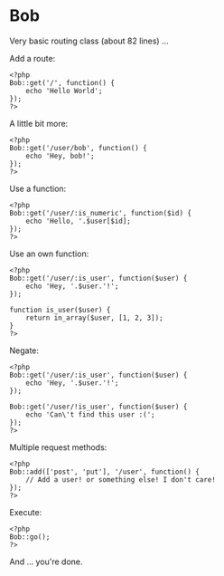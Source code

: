 Bob
===

Very basic routing class (about 82 lines) ...

Add a route:

	<?php
	Bob::get('/', function() {
		echo 'Hello World';
	});
	?>

A little bit more:

	<?php
	Bob::get('/user/bob', function() {
		echo 'Hey, bob!';
	});
	?>

Use a function:

	<?php
	Bob::get('/user/:is_numeric', function($id) {
		echo 'Hello, '.$user[$id];
	});
	?>

Use an own function:

	<?php
	Bob::get('/user/:is_user', function($user) {
		echo 'Hey, '.$user.'!';
	});

	function is_user($user) {
		return in_array($user, [1, 2, 3]);
	}
	?>

Negate:

	<?php
	Bob::get('/user/:is_user', function($user) {
		echo 'Hey, '.$user.'!';
	});

	Bob::get('/user/!is_user', function($user) {
		echo 'Can\'t find this user :(';
	});
	?>

Multiple request methods:

	<?php
	Bob::add(['post', 'put'], '/user', function() {
		// Add a user! or something else! I don't care!
	});
	?>

Execute:

	<?php
	Bob::go();
	?>

And ... you're done.